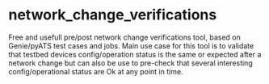 # network_change_verifications
Free and usefull pre/post network change verifications tool, based on Genie/pyATS test cases and jobs. Main use case for this tool is to validate that testbed devices config/operation status is the same or expected after a network change but can also be use to pre-check that several interesting config/operational status are Ok at any point in time.
